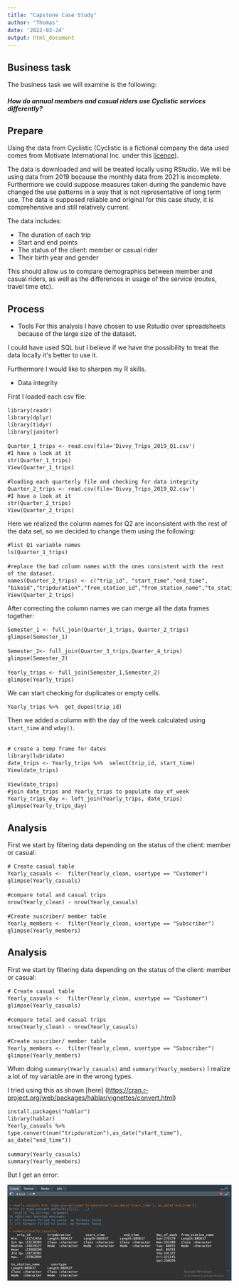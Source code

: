 ```yaml
---
title: "Capstone Case Study"
author: "Thomas"
date: '2022-03-24'
output: html_document
---
```




## Business task 


The business task we will examine is the following:

##### *How do annual members and casual riders use Cyclistic services differently?*

## Prepare

Using the data from Cyclistic (Cyclistic is a fictional company the data used comes from Motivate International Inc. under this [licence](https://ride.divvybikes.com/data-license-agreement)).

The data is downloaded and will be treated locally using RStudio.
We will be using data from 2019 because the monthly data from 2021 is incomplete. Furthermore we could suppose measures taken during the pandemic have changed the use patterns in a way that is not representative of long term use. The data is supposed reliable and original for this case study, it is comprehensive and still relatively current.

The data includes:  

 * The duration of each trip  
 * Start and end points  
 * The status of the client: member or casual rider  
 * Their birth year and gender  

This should allow us to compare demographics between member and casual riders, as well as the differences in usage of the service (routes, travel time etc).

## Process

* Tools
For this analysis I have chosen to use Rstudio over spreadsheets because of the large size of the dataset.

I could have used SQL but I believe if we have the possibility to treat the data locally it's better to use it.

Furthermore I would like to sharpen my R skills.

* Data integrity 

First I loaded each csv file:  


```{r, eval=F, echo=T}
library(readr)
library(dplyr)
library(tidyr)
library(janitor)

Quarter_1_trips <- read.csv(file='Divvy_Trips_2019_Q1.csv')
#I have a look at it
str(Quarter_1_trips)
View(Quarter_1_trips)

#loading each quarterly file and checking for data integrity
Quarter_2_trips <- read.csv(file='Divvy_Trips_2019_Q2.csv')
#I have a look at it
str(Quarter_2_trips)
View(Quarter_2_trips)
```  

Here we realized the column names for Q2 are inconsistent with the rest of the data set, so we decided to change them using the following:  

```{r, eval=FALSE, echo=TRUE}
#list Q1 variable names
ls(Quarter_1_trips)

#replace the bad column names with the ones consistent with the rest of the dataset.
names(Quarter_2_trips) <- c("trip_id", "start_time","end_time", "bikeid","tripduration","from_station_id","from_station_name","to_station_id","to_station_name","usertype","gender","birthyear")
View(Quarter_2_trips)
```

After correcting the column names we can merge all the data frames together:  

```{r, eval=F, echo= T}
Semester_1 <- full_join(Quarter_1_trips, Quarter_2_trips)
glimpse(Semester_1)

Semester_2<- full_join(Quarter_3_trips,Quarter_4_trips)
glimpse(Semester_2)
 
Yearly_trips <- full_join(Semester_1,Semester_2)
glimpse(Yearly_trips)
```
We can start checking for duplicates or empty cells.  

```{r, eval= F, echo=TRUE}
Yearly_trips %>%  get_dupes(trip_id)
```

Then we added a column with the day of the week calculated using `start_time` and `wday()`.  


```{r, eval= F, echo=TRUE}

# create a temp frame for dates
library(lubridate)
date_trips <- Yearly_trips %>%  select(trip_id, start_time)
View(date_trips)

View(date_trips)
#join date_trips and Yearly_trips to populate day_of_week
Yearly_trips_day <- left_join(Yearly_trips, date_trips)
glimpse(Yearly_trips_day)
```

## Analysis 

First we start by filtering data depending on the status of the client: member or casual:  

```{r, eval= F, echo=TRUE}
# Create casual table 
Yearly_casuals <-  filter(Yearly_clean, usertype == "Customer")
glimpse(Yearly_casuals)

#compare total and casual trips
nrow(Yearly_clean) - nrow(Yearly_casuals)

#Create suscriber/ member table
Yearly_members <-  filter(Yearly_clean, usertype == "Subscriber")
glimpse(Yearly_members)
```

## Analysis 

First we start by filtering data depending on the status of the client: member or casual:  

```{r, eval= F, echo=TRUE}
# Create casual table 
Yearly_casuals <-  filter(Yearly_clean, usertype == "Customer")
glimpse(Yearly_casuals)

#compare total and casual trips
nrow(Yearly_clean) - nrow(Yearly_casuals)

#Create suscriber/ member table
Yearly_members <-  filter(Yearly_clean, usertype == "Subscriber")
glimpse(Yearly_members)
```  

When doing `summary(Yearly_casuals)` and `summary(Yearly_members)` I realize a lot of my variable are in the wrong types.  

I tried using this as shown [here] (https://cran.r-project.org/web/packages/hablar/vignettes/convert.html)  
  
  
```{r, eval= F, echo=TRUE}
install.packages("hablar")
library(hablar)
Yearly_casuals %>%  type.convert(num("tripduration"),as_date("start_time"), as_date("end_time"))

summary(Yearly_casuals)
summary(Yearly_members)
```  

But I get an error:  

![the error](wrong_data_type.png)
